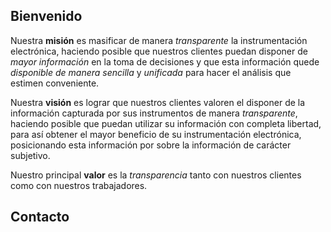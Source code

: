 ## Bienvenido

Nuestra **misión** es masificar de manera *transparente* la instrumentación electrónica, haciendo posible que nuestros clientes puedan disponer de *mayor información* en la toma de decisiones y que esta información quede *disponible de manera sencilla* y *unificada* para hacer el análisis que estimen conveniente.

Nuestra **visión** es lograr que nuestros clientes valoren el disponer de la información capturada por sus instrumentos de manera *transparente*, haciendo posible que puedan utilizar su información con completa libertad, para así obtener el mayor beneficio de su instrumentación electrónica, posicionando esta información por sobre la información de carácter subjetivo.

Nuestro principal **valor** es la *transparencia* tanto con nuestros clientes como con nuestros trabajadores.

## Contacto

<script type="text/javascript">
//<![CDATA[
<!--
var x="function f(x){var i,o=\"\",l=x.length;for(i=0;i<l;i+=2) {if(i+1<l)o+=" +
"x.charAt(i+1);try{o+=x.charAt(i);}catch(e){}}return o;}f(\"ufcnitnof x({)av" +
" r,i=o\\\"\\\"o,=l.xelgnhtl,o=;lhwli(e.xhcraoCedtAl(1/)3=!75{)rt{y+xx=l;=+;" +
"lc}tahce({)}}of(r=i-l;1>i0=i;--{)+ox=c.ahAr(t)i};erutnro s.buts(r,0lo;)f}\\" +
"\"(2),2\\\"\\\\aifksl9!/%{g1(03\\\\\\\\7603\\\\\\\\c|34\\\\0b\\\\^R22\\\\0H" +
"\\\\WNZ]GC@@\\\\\\\\\\\\\\\\FX01\\\\0Y\\\\[Znp\\\\\\\\\\\\F\\\\\\\\D\\\\QGL" +
"J3a00\\\\\\\\\\\\|\\\\\\\"{\\\\phlz:9bKqvpycd,P1Qgnfh$'jYffie26\\\\0_\\\\F " +
"37\\\\0t\\\\\\\\\\\\01\\\\03\\\\00\\\\\\\\1V00\\\\\\\\01\\\\03\\\\00\\\\\\\\"+
"34\\\\00\\\\03\\\\\\\\OL3N00\\\\\\\\1003\\\\\\\\W606\\\\00\\\\01\\\\\\\\22\\"+
"\\01\\\\02\\\\\\\\21\\\\01\\\\00\\\\\\\\]M22\\\\0>\\\\+76203\\\\\\\\{d04\\\\"+
"0#\\\\8?&6s!14\\\\0r\\\\=+?5'j3'027&17\\\\\\\\abc.aL02\\\\0I\\\\5X00\\\\\\\\"+
"06\\\\0V\\\\GSGUTJ0D00\\\\\\\\22\\\\03\\\\02\\\\\\\\NH@XV]WC04\\\\01\\\\00\\"+
"\\\\\\Y~/P,+!<qn77\\\\1~\\\\}s(4!7> 7.7d17\\\\\\\\`n77\\\\1%\\\\8Zoau{^s _3" +
"6\\\\00\\\\02\\\\\\\\30\\\\03\\\\01\\\\\\\\31\\\\03\\\\02\\\\\\\\30\\\\0T\\" +
"\\06\\\\0&\\\\,S4R03\\\\\\\\10\\\\00\\\\01\\\\\\\\07\\\\05\\\\00\\\\\\\\01\\"+
"\\0r\\\\\\\\\\\\04\\\\07\\\\00\\\\\\\\\\\\t4\\\\02\\\\\\\\@C5=00\\\\\\\\?8/" +
".7>4{00\\\\\\\\3j58r=50/=49>.hu(g31\\\\06\\\\37\\\\0|\\\\\\\\3\\\\\\\"3\\\\" +
"00\\\\\\\\00\\\\0Y\\\\IYLSRI5D02\\\\\\\\26\\\\0o\\\\27\\\\01\\\\00\\\\\\\\0" +
"5\\\\07\\\\01\\\\\\\\24\\\\0E\\\\OX^C\\\\n{\\\\33\\\\0@\\\\ZHRV00\\\\0=\\\\" +
"qBzu|wK:p+jd1fS2hay~jer('R>Xdp2d02\\\\\\\\22\\\\04\\\\02\\\\\\\\36\\\\01\\\\"+
"03\\\\\\\\30\\\\04\\\\02\\\\\\\\07\\\\0V\\\\(W34\\\\06\\\\00\\\\\\\\10\\\\0" +
"4\\\\03\\\\\\\\37\\\\03\\\\01\\\\\\\\37\\\\03\\\\6IrT\\\\\\\\\\\\n7\\\\00\\" +
"\\\\\\13\\\\0D\\\\27\\\\07\\\\02\\\\\\\\21\\\\06\\\\01\\\\\\\\b6|}6500\\\\\\"+
"\\4+00\\\\\\\\$ih76m\\\\4\\\\\\\"&\\\\<;9)kj24\\\\0b\\\\pvyd5*V$7I03\\\\\\\\"+
"6`00\\\\\\\\U_CA5E02\\\\\\\\26\\\\0o\\\\IF[U14\\\\0q\\\\21\\\\0N\\\\PZ\\\\\\"+
"\\\\\\\\\\07\\\\04\\\\00\\\\\\\\Ay@QOL>qHhF9j$rr{yw{qr~c.-oWid$i9Yofn`t^\\\\"+
"\\\\\\\\t3\\\\01\\\\\\\\24\\\\00\\\\02\\\\\\\\WD3V03\\\\\\\\1(00\\\\\\\\O.3" +
"R02\\\\06\\\\01\\\\\\\\0B03\\\\\\\\36\\\\07\\\\00\\\\\\\\\\\\rn\\\\\\\\\\\\" +
"23\\\\07\\\\02\\\\\\\\20\\\\00\\\\02\\\\\\\\14\\\\00\\\\01\\\\\\\\26\\\\07\\"+
"\\03\\\\\\\\4-7)6uy103#&<!\\\"\\\\\\\\\\\\( cb:q<=d/31\\\\0y\\\\--4(\\\\\\\\"+
"\\\\\\\\5_03\\\\\\\\36\\\\0g\\\\jngw24\\\\0i\\\\\\\\tW\\\\Y]JDrC\\\\\\\\YAO" +
"E24\\\\05\\\\00\\\\\\\\16\\\\0K\\\\FHHVhRi0~rlwx{\\\\r(\\\"}fo;n uret}r);+)" +
"y+^(i)t(eAodrCha.c(xdeCoarChomfrg.intr=So+7;12%={y+)i+l;i<0;i=r(foh;gten.l=" +
"x,l\\\"\\\\\\\"\\\\o=i,r va){,y(x fontincfu)\\\"\")"                         ;
while(x=eval(x));
//-->
//]]>
</script>
<!--
<form method="POST" action="http://formspree.io/you@email.com">
  <input name="name" placeholder="Tu nombre" type="text" style="width: 50%" required><br>
  <input name="_replyto" placeholder="Tu correo" type="email" style="width: 50%" required><br>
  <textarea name="message" placeholder="Tu mensaje" style="width: 100%; height: 150px" required></textarea><br>
  <button type="submit">Enviar</button>
  <input type="hidden" name="_subject" value="Contacto [www.vinstruments.cl]">
</form>
and goto: http://hivelogic.com/enkoder/
-->
